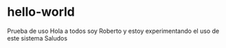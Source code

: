 # hello-world
Prueba de uso
Hola a todos soy Roberto y estoy experimentando el uso de este sistema
Saludos
